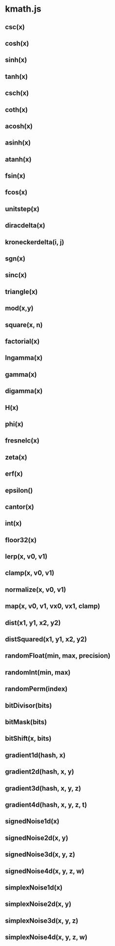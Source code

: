 kmath.js
========

csc(x)
------

cosh(x)
-------

sinh(x)
-------

tanh(x)
-------

csch(x)
-------

coth(x)
-------

acosh(x)
--------

asinh(x)
--------

atanh(x)
--------

fsin(x)
-------

fcos(x)
-------

unitstep(x)
-----------

diracdelta(x)
-------------

kroneckerdelta(i, j)
--------------------

sgn(x)
------

sinc(x)
-------

triangle(x)
-----------

mod(x,y)
--------

square(x, n)
------------

factorial(x)
------------

lngamma(x)
----------

gamma(x)
--------

digamma(x)
----------

H(x)
----

phi(x)
------

fresnelc(x)
-----------

zeta(x)
-------

erf(x)
------

epsilon()
---------

cantor(x)
---------

int(x)
------

floor32(x)
----------

lerp(x, v0, v1)
---------------

clamp(x, v0, v1)
----------------

normalize(x, v0, v1)
--------------------

map(x, v0, v1, vx0, vx1, clamp)
-------------------------------

dist(x1, y1, x2, y2)
--------------------

distSquared(x1, y1, x2, y2)
---------------------------

randomFloat(min, max, precision)
--------------------------------

randomInt(min, max)
-------------------

randomPerm(index)
-----------------

bitDivisor(bits)
----------------

bitMask(bits)
-------------

bitShift(x, bits)
-----------------

gradient1d(hash, x)
-------------------

gradient2d(hash, x, y)
----------------------

gradient3d(hash, x, y, z)
-------------------------

gradient4d(hash, x, y, z, t)
----------------------------

signedNoise1d(x)
----------------

signedNoise2d(x, y)
-------------------

signedNoise3d(x, y, z)
----------------------

signedNoise4d(x, y, z, w)
-------------------------

simplexNoise1d(x)
-----------------

simplexNoise2d(x, y)
-----------------

simplexNoise3d(x, y, z)
-----------------------

simplexNoise4d(x, y, z, w)
--------------------------

